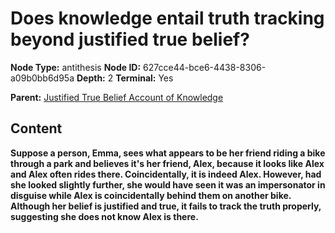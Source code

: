 # Does knowledge entail truth tracking beyond justified true belief?

**Node Type:** antithesis
**Node ID:** 627cce44-bce6-4438-8306-a09b0bb6d95a
**Depth:** 2
**Terminal:** Yes

**Parent:** [Justified True Belief Account of Knowledge](justified-true-belief-account-of-knowledge.md)

## Content

**Suppose a person, Emma, sees what appears to be her friend riding a bike through a park and believes it's her friend, Alex, because it looks like Alex and Alex often rides there. Coincidentally, it is indeed Alex. However, had she looked slightly further, she would have seen it was an impersonator in disguise while Alex is coincidentally behind them on another bike. Although her belief is justified and true, it fails to track the truth properly, suggesting she does not know Alex is there.**
